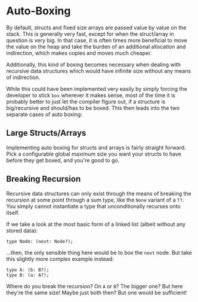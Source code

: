 # Auto-Boxing

By default, structs and fixed size arrays are passed value by value on the stack. This is generally very fast, except for when the struct/array in question is very big. In that case, it is often times more beneficial to move the value on the heap and take the burden of an additional allocation and indirection, which makes copies and moves much cheaper.

Additionally, this kind of boxing becomes necessary when dealing with recursive data structures which would have infinite size without any means of indirection.

While this could have been implemented very easily by simply forcing the developer to stick `box` wherever it makes sense, most of the time it is probably better to just let the compiler figure out, if a structure is big/recursive and should/has to be boxed. This then leads into the two separate cases of auto boxing:

## Large Structs/Arrays

Implementing auto boxing for structs and arrays is fairly straight forward. Pick a configurable global maximum size you want your structs to have before they get boxed, and you're good to go.

## Breaking Recursion

Recursive data structures can only exist through the means of breaking the recursion at some point through a sum type, like the `None` variant of a `T?`. You simply cannot instantiate a type that unconditionally recurses onto itself.

If we take a look at the most basic form of a linked list (albeit without any stored data):

```flx
type Node: (next: Node?);
```

...then, the only sensible thing here would be to box the `next` node. But take this slightly more complex example instead:

```flx
type A: (b: B?);
type B: (a: A?);
```

Where do you break the recursion? On `A` or `B`? The bigger one? But here they're the same size! Maybe just both then? But one would be sufficient!
